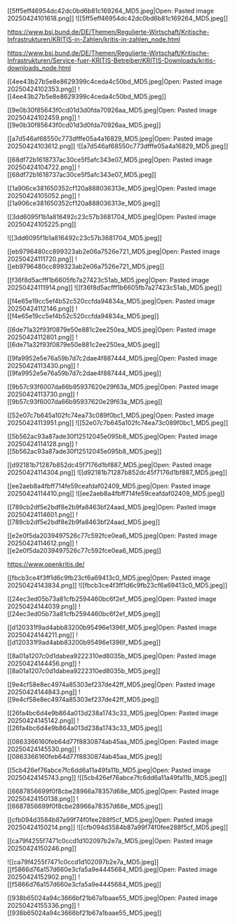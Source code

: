 
[[5ff5eff46954dc42dc0bd6b81c169264_MD5.jpeg|Open: Pasted image 20250424101618.png]]
![[5ff5eff46954dc42dc0bd6b81c169264_MD5.jpeg]]

https://www.bsi.bund.de/DE/Themen/Regulierte-Wirtschaft/Kritische-Infrastrukturen/KRITIS-in-Zahlen/kritis-in-zahlen_node.html

https://www.bsi.bund.de/DE/Themen/Regulierte-Wirtschaft/Kritische-Infrastrukturen/Service-fuer-KRITIS-Betreiber/KRITIS-Downloads/kritis-downloads_node.html

[[4ee43b27b5e8e8629399c4ceda4c50bd_MD5.jpeg|Open: Pasted image 20250424102353.png]]
![[4ee43b27b5e8e8629399c4ceda4c50bd_MD5.jpeg]]

[[9e0b30f85643f0cd01d3d0fda70926aa_MD5.jpeg|Open: Pasted image 20250424102459.png]]
![[9e0b30f85643f0cd01d3d0fda70926aa_MD5.jpeg]]

[[a7d546af68550c773dfffe05a4a16829_MD5.jpeg|Open: Pasted image 20250424103612.png]]
![[a7d546af68550c773dfffe05a4a16829_MD5.jpeg]]

[[68df72b1618737ac30ce5f5afc343e07_MD5.jpeg|Open: Pasted image 20250424104722.png]]
![[68df72b1618737ac30ce5f5afc343e07_MD5.jpeg]]


[[1a906ce381650352cf120a888036313e_MD5.jpeg|Open: Pasted image 20250424105052.png]]
![[1a906ce381650352cf120a888036313e_MD5.jpeg]]

[[3dd6095f1b1a816492c23c57b3681704_MD5.jpeg|Open: Pasted image 20250424105225.png]]


![[3dd6095f1b1a816492c23c57b3681704_MD5.jpeg]]

[[eb9796480cc899323ab2e06a7526e721_MD5.jpeg|Open: Pasted image 20250424111720.png]]
![[eb9796480cc899323ab2e06a7526e721_MD5.jpeg]]

[[f36f8d5acfff1b6605fb7a27423c51ab_MD5.jpeg|Open: Pasted image 20250424111914.png]]
![[f36f8d5acfff1b6605fb7a27423c51ab_MD5.jpeg]]


[[f4e65e19cc5ef4b52c520ccfda94834a_MD5.jpeg|Open: Pasted image 20250424112146.png]]
![[f4e65e19cc5ef4b52c520ccfda94834a_MD5.jpeg]]

[[6de71a32f93f0879e50e881c2ee250ea_MD5.jpeg|Open: Pasted image 20250424112801.png]]
![[6de71a32f93f0879e50e881c2ee250ea_MD5.jpeg]]



[[9fa9952e5e76a59b7d7c2dae4f887444_MD5.jpeg|Open: Pasted image 20250424113430.png]]
![[9fa9952e5e76a59b7d7c2dae4f887444_MD5.jpeg]]

[[9b57c93f6007da66b95937620e29f63a_MD5.jpeg|Open: Pasted image 20250424113730.png]]
![[9b57c93f6007da66b95937620e29f63a_MD5.jpeg]]


[[52e07c7b645a102fc74ea73c089f0bc1_MD5.jpeg|Open: Pasted image 20250424113951.png]]
![[52e07c7b645a102fc74ea73c089f0bc1_MD5.jpeg]]

[[5b562ac93a87ade30f12512045e095b8_MD5.jpeg|Open: Pasted image 20250424114128.png]]
![[5b562ac93a87ade30f12512045e095b8_MD5.jpeg]]

[[d92181b71287b852dc45f7176d1bf887_MD5.jpeg|Open: Pasted image 20250424114304.png]]
![[d92181b71287b852dc45f7176d1bf887_MD5.jpeg]]

[[ee2aeb8a4fbff714fe59ceafdaf02409_MD5.jpeg|Open: Pasted image 20250424114410.png]]
![[ee2aeb8a4fbff714fe59ceafdaf02409_MD5.jpeg]]

[[789cb2df5e2bdf8e2b9fa8463bf24aad_MD5.jpeg|Open: Pasted image 20250424114601.png]]
![[789cb2df5e2bdf8e2b9fa8463bf24aad_MD5.jpeg]]

[[e2e0f5da2039497526c77c592fce0ea6_MD5.jpeg|Open: Pasted image 20250424114612.png]]
![[e2e0f5da2039497526c77c592fce0ea6_MD5.jpeg]]

https://www.openkritis.de/

[[fbcb3ce4f3ff1d6c9fb23cf6a69413c0_MD5.jpeg|Open: Pasted image 20250424143834.png]]
![[fbcb3ce4f3ff1d6c9fb23cf6a69413c0_MD5.jpeg]]

[[24ec3ed05b73a81cfb2594460bc6f2ef_MD5.jpeg|Open: Pasted image 20250424144039.png]]
![[24ec3ed05b73a81cfb2594460bc6f2ef_MD5.jpeg]]

[[d120331f9ad4abb83200b95496e1396f_MD5.jpeg|Open: Pasted image 20250424144211.png]]
![[d120331f9ad4abb83200b95496e1396f_MD5.jpeg]]


[[8a01a1207c0d1dabea9222310ed8035b_MD5.jpeg|Open: Pasted image 20250424144456.png]]
![[8a01a1207c0d1dabea9222310ed8035b_MD5.jpeg]]


[[9e4cf58e8ec4974a85303ef237de42ff_MD5.jpeg|Open: Pasted image 20250424144843.png]]
![[9e4cf58e8ec4974a85303ef237de42ff_MD5.jpeg]]


[[26fa4bc6d4e9b864a013d238a1743c33_MD5.jpeg|Open: Pasted image 20250424145142.png]]
![[26fa4bc6d4e9b864a013d238a1743c33_MD5.jpeg]]


[[0863366160feb64d77f8830874ab45aa_MD5.jpeg|Open: Pasted image 20250424145530.png]]
![[0863366160feb64d77f8830874ab45aa_MD5.jpeg]]

[[5cb426ef76abce7fc6dd6a11a49fa11b_MD5.jpeg|Open: Pasted image 20250424145743.png]]
![[5cb426ef76abce7fc6dd6a11a49fa11b_MD5.jpeg]]

[[6687856699f0f8cbe28966a78357d68e_MD5.jpeg|Open: Pasted image 20250424150138.png]]
![[6687856699f0f8cbe28966a78357d68e_MD5.jpeg]]

[[cfb094d3584b87a99f74f0fee288f5cf_MD5.jpeg|Open: Pasted image 20250424150214.png]]
![[cfb094d3584b87a99f74f0fee288f5cf_MD5.jpeg]]

[[ca79f4255f7471c0ccd1d102097b2e7a_MD5.jpeg|Open: Pasted image 20250424150246.png]]


![[ca79f4255f7471c0ccd1d102097b2e7a_MD5.jpeg]][[f5866d76a157d660e3cfa5a9e4445684_MD5.jpeg|Open: Pasted image 20250424152902.png]]
![[f5866d76a157d660e3cfa5a9e4445684_MD5.jpeg]]

[[938b65024a94c3666bf21b67a1baae55_MD5.jpeg|Open: Pasted image 20250424155336.png]]
![[938b65024a94c3666bf21b67a1baae55_MD5.jpeg]]

